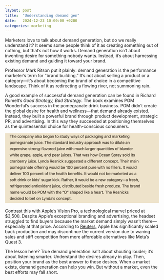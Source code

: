 ```yaml
---
layout: post
title:  "Understanding demand gen"
date:   2024-12-23 10:00:00 +0200
categories: marketing
---
```



Marketers love to talk about demand generation, but do we really understand it? It seems some people think of it as creating something out of nothing, but that’s not how it works. Demand generation isn’t about inventing desire for something nobody wants. Instead, it’s about harnessing existing demand and guiding it toward your brand.

Professor Mark Ritson put it plainly: demand generation is the performance marketer’s term for “brand building.” It’s not about selling a product or a category—it’s about becoming the brand of choice in a competitive landscape. Think of it as redirecting a flowing river, not summoning rain.

A good example of successful demand generation can be found in Richard Rumelt’s *Good Strategy, Bad Strategy*. The book examines POM Wonderful’s success in the pomegranate drink business. POM didn’t create the global desire for health and wellness—that demand already existed. Instead, they built a powerful brand through product development, strategic PR, and advertising. In this way they succeeded at positioning themselves as the quintessential choice for health-conscious consumers.

![From Good Strategy, Bad Strategy](/assets/images/good-strategy.png)


Contrast this with Apple’s Vision Pro, a technological marvel priced at $3,500. Despite Apple’s exceptional branding and advertising, the headset struggled to find buyers because the market demand simply wasn’t there—especially at that price. According to [Reuters](https://www.reuters.com/technology/apple-sharply-cuts-back-vision-pro-production-information-reports-2024-10-23/), Apple has significantly scaled back production and may discontinue the current version due to waning sales and stiff competition from more affordable alternatives like Meta’s Quest 3.

The lesson here? True demand generation isn’t about shouting louder; it’s about listening smarter. Understand the desires already in play. Then, position your brand as the best answer to those desires. When a market exists, demand generation can help you win. But without a market, even the best efforts may fall short.

